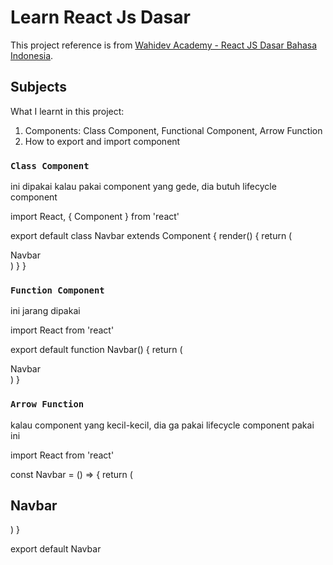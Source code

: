 # Learn React Js Dasar

This project reference is from [Wahidev Academy - React JS Dasar Bahasa Indonesia](https://www.youtube.com/watch?v=AYb7l6XDlPo&list=PLIan8aHxsPj0XtJjWW04hN24fWXrCpLkY&index=2).

## Subjects

What I learnt in this project:

1. Components: Class Component, Functional Component, Arrow Function
2. How to export and import component

### `Class Component`

 ini dipakai kalau pakai component yang gede, dia butuh lifecycle component

 import React, { Component } from 'react'

 export default class Navbar extends Component {
   render() {
     return (
       <div>Navbar</div>
     )
   }
 }

### `Function Component`

ini jarang dipakai

 import React from 'react'

 export default function Navbar() {
   return (
     <div>Navbar</div>
   )
 }

### `Arrow Function`

kalau component yang kecil-kecil, dia ga pakai lifecycle component pakai ini

import React from 'react'

const Navbar = () => {
  return (
    <div>
        <h2>Navbar</h2>
    </div>
  )
}

export default Navbar

